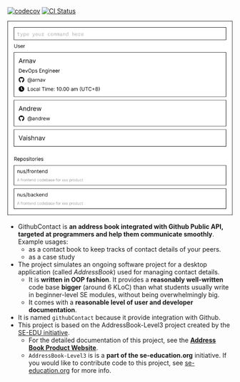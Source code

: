 [![codecov](https://codecov.io/gh/AY2223S1-CS2103T-W08-2/tp/branch/master/graph/badge.svg?token=3BMHR6HHNQ)](https://codecov.io/gh/AY2223S1-CS2103T-W08-2/tp) [![CI Status](https://github.com/se-edu/addressbook-level3/workflows/Java%20CI/badge.svg)](https://github.com/se-edu/addressbook-level3/actions)

![Ui](docs/images/Ui.png)

* GithubContact is **an address book integrated with Github Public API, targeted at programmers and help them communicate smoothly**.<br>
  Example usages:
  * as a contact book to keep tracks of contact details of your peers.
  * as a case study
* The project simulates an ongoing software project for a desktop application (called _AddressBook_) used for managing contact details.
  * It is **written in OOP fashion**. It provides a **reasonably well-written** code base **bigger** (around 6 KLoC) than what students usually write in beginner-level SE modules, without being overwhelmingly big.
  * It comes with a **reasonable level of user and developer documentation**.
* It is named `githubContact` because it provide integration with Github.
* This project is based on the AddressBook-Level3 project created by the [SE-EDU initiative](https://se-education.org).
  * For the detailed documentation of this project, see the **[Address Book Product Website](https://se-education.org/addressbook-level3)**.
  * `AddressBook-Level3` is is a **part of the se-education.org** initiative. If you would like to contribute code to this project, see [se-education.org](https://se-education.org#https://se-education.org/#contributing) for more info.
